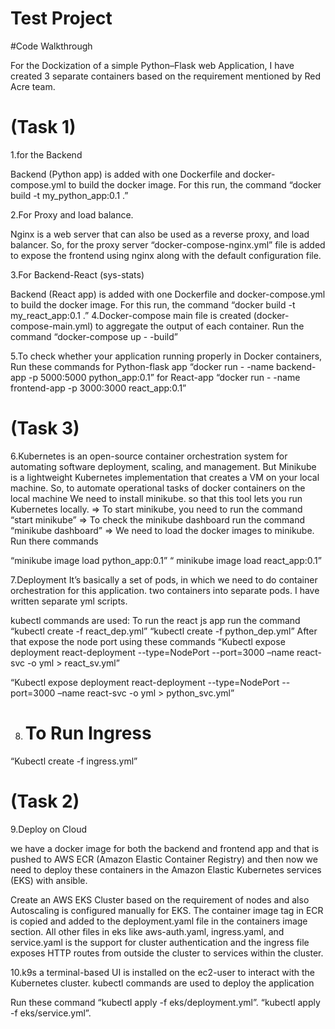 # Test Project

#Code Walkthrough

For the Dockization of a simple Python–Flask web Application, I have created 3 separate containers based on the requirement mentioned by Red Acre team.
# (Task 1)
1.for the Backend

Backend (Python app) is added with one Dockerfile and docker-compose.yml to build the docker image. For this run, the command “docker build -t my_python_app:0.1  .”

2.For Proxy and load balance.
 
Nginx is a web server that can also be used as a reverse proxy, and load balancer. So, for the proxy server “docker-compose-nginx.yml” file is added to expose the frontend using nginx along with the default configuration file.

3.For Backend-React (sys-stats)
     
Backend (React app) is added with one Dockerfile and docker-compose.yml to build the docker image. For this run, the command “docker build -t my_react_app:0.1  .”
4.Docker-compose main file is created (docker-compose-main.yml)  to aggregate the output of each container. Run the command “docker-compose up - -build” 
 
5.To check whether your application running properly in Docker containers, Run these commands
   for Python-flask app
 “docker run - -name backend-app -p  5000:5000 python_app:0.1”
   for React-app 
 “docker run - -name frontend-app -p  3000:3000 react_app:0.1”

# (Task 3)

6.Kubernetes is an open-source container orchestration system for automating software deployment, scaling, and management. But Minikube is a lightweight Kubernetes implementation that creates a VM on your local machine.
So, to automate operational tasks of docker containers on the local machine 
We need to install minikube. so that this tool lets you run Kubernetes locally. 
=> To start minikube, you need to run the command “start minikube”
=> To check the minikube dashboard run the command “minikube dashboard”
=> We need to load the docker images to minikube. Run there commands 

 “minikube image load  python_app:0.1”
 “ minikube image load  react_app:0.1”

7.Deployment 
 It’s basically a set of pods, in which we need to do container orchestration for this application. two containers into separate pods. I have written separate yml scripts. 

 kubectl commands are used:
 To run the react js app run the command 
“kubectl create -f react_dep.yml” 
“kubectl create -f python_dep.yml”
After that expose the node port using these commands
“Kubectl expose deployment react-deployment  --type=NodePort  --port=3000 –name react-svc -o yml > react_sv.yml”

“Kubectl expose deployment react-deployment  --type=NodePort  --port=3000 –name react-svc -o yml > python_svc.yml”

8. # To Run Ingress 
“Kubectl create -f ingress.yml”

# (Task 2)
9.Deploy on Cloud 

we have a docker image for both the backend and frontend app and that is pushed to AWS ECR (Amazon Elastic Container Registry) and then now we need to deploy these containers in the Amazon Elastic Kubernetes services (EKS) with ansible.

Create an AWS EKS Cluster based on the requirement of nodes and also Autoscaling is configured manually for EKS. The container image tag in ECR is copied and added to the deployment.yaml file in the containers image section. All other files in eks like
aws-auth.yaml, ingress.yaml, and service.yaml is the support for cluster authentication and the ingress file exposes HTTP routes from outside the cluster to services within the cluster.


10.k9s a terminal-based UI is installed on the ec2-user to interact with the Kubernetes cluster. kubectl commands are used to deploy the application 

Run these command 
 “kubectl apply -f eks/deployment.yml”. 
 “kubectl apply -f eks/service.yml”.
